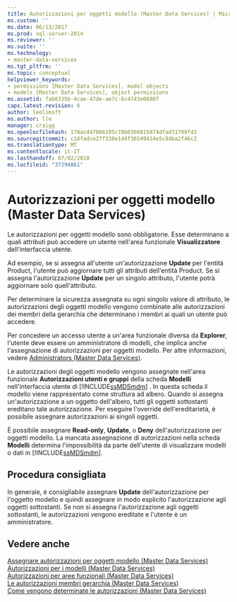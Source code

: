 ```yaml
---
title: Autorizzazioni per oggetti modello (Master Data Services) | Microsoft Docs
ms.custom: ''
ms.date: 06/13/2017
ms.prod: sql-server-2014
ms.reviewer: ''
ms.suite: ''
ms.technology:
- master-data-services
ms.tgt_pltfrm: ''
ms.topic: conceptual
helpviewer_keywords:
- permissions [Master Data Services], model objects
- models [Master Data Services], object permissions
ms.assetid: fab6335b-4cae-47de-ae7c-6c4743e0680f
caps.latest.revision: 6
author: leolimsft
ms.author: lle
manager: craigg
ms.openlocfilehash: 178acd47866105c78b0366815874dfad31788f42
ms.sourcegitcommit: c18fadce27f330e1d4f36549414e5c84ba2f46c2
ms.translationtype: MT
ms.contentlocale: it-IT
ms.lasthandoff: 07/02/2018
ms.locfileid: "37294861"
---
```

# <a name="model-object-permissions-master-data-services"></a>Autorizzazioni per oggetti modello (Master Data Services)
  Le autorizzazioni per oggetti modello sono obbligatorie. Esse determinano a quali attributi può accedere un utente nell'area funzionale **Visualizzatore** dell'interfaccia utente.  
  
 Ad esempio, se si assegna all'utente un'autorizzazione **Update** per l'entità Product, l'utente può aggiornare tutti gli attributi dell'entità Product. Se si assegna l'autorizzazione **Update** per un singolo attributo, l'utente potrà aggiornare solo quell'attributo.  
  
 Per determinare la sicurezza assegnata su ogni singolo valore di attributo, le autorizzazioni degli oggetti modello vengono combinate alle autorizzazioni dei membri della gerarchia che determinano i membri ai quali un utente può accedere.  
  
 Per concedere un accesso utente a un'area funzionale diversa da **Explorer**, l'utente deve essere un amministratore di modelli, che implica anche l'assegnazione di autorizzazioni per oggetti modello. Per altre informazioni, vedere [Administrators &#40;Master Data Services&#41;](administrators-master-data-services.md).  
  
 Le autorizzazioni degli oggetti modello vengono assegnate nell'area funzionale **Autorizzazioni utenti e gruppi** della scheda **Modelli** nell'interfaccia utente di [!INCLUDE[ssMDSmdm](../includes/ssmdsmdm-md.md)] . In questa scheda il modello viene rappresentato come struttura ad albero. Quando si assegna un'autorizzazione a un oggetto dell'albero, tutti gli oggetti sottostanti ereditano tale autorizzazione. Per eseguire l'override dell'ereditarietà, è possibile assegnare autorizzazioni ai singoli oggetti.  
  
 È possibile assegnare **Read-only**, **Update**, o **Deny** dell'autorizzazione per oggetti modello. La mancata assegnazione di autorizzazioni nella scheda **Modelli** determina l'impossibilità da parte dell'utente di visualizzare modelli o dati in [!INCLUDE[ssMDSmdm](../includes/ssmdsmdm-md.md)].  
  
## <a name="best-practice"></a>Procedura consigliata  
 In generale, è consigliabile assegnare **Update** dell'autorizzazione per l'oggetto modello e quindi assegnare in modo esplicito l'autorizzazione agli oggetti sottostanti. Se non si assegna l'autorizzazione agli oggetti sottostanti, le autorizzazioni vengono ereditate e l'utente è un amministratore.  
  
## <a name="see-also"></a>Vedere anche  
 [Assegnare autorizzazioni per oggetti modello &#40;Master Data Services&#41;](../../2014/master-data-services/assign-model-object-permissions-master-data-services.md)   
 [Autorizzazioni per i modelli &#40;Master Data Services&#41;](../../2014/master-data-services/model-permissions-master-data-services.md)   
 [Autorizzazioni per aree funzionali &#40;Master Data Services&#41;](../../2014/master-data-services/functional-area-permissions-master-data-services.md)   
 [Le autorizzazioni membri gerarchia &#40;Master Data Services&#41;](../../2014/master-data-services/hierarchy-member-permissions-master-data-services.md)   
 [Come vengono determinate le autorizzazioni &#40;Master Data Services&#41;](../../2014/master-data-services/how-permissions-are-determined-master-data-services.md)  
  
  

